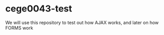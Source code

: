 # cege0043-test
 We will use this repository to test out how AJAX works, and later on how FORMS work 
